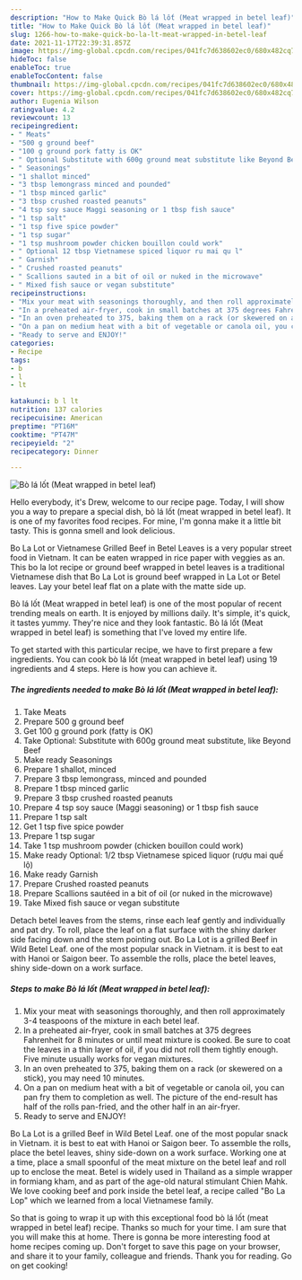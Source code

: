 ```yaml
---
description: "How to Make Quick Bò lá lốt (Meat wrapped in betel leaf)"
title: "How to Make Quick Bò lá lốt (Meat wrapped in betel leaf)"
slug: 1266-how-to-make-quick-bo-la-lt-meat-wrapped-in-betel-leaf
date: 2021-11-17T22:39:31.857Z
image: https://img-global.cpcdn.com/recipes/041fc7d638602ec0/680x482cq70/bo-la-lốt-meat-wrapped-in-betel-leaf-recipe-main-photo.jpg
hideToc: false
enableToc: true
enableTocContent: false
thumbnail: https://img-global.cpcdn.com/recipes/041fc7d638602ec0/680x482cq70/bo-la-lốt-meat-wrapped-in-betel-leaf-recipe-main-photo.jpg
cover: https://img-global.cpcdn.com/recipes/041fc7d638602ec0/680x482cq70/bo-la-lốt-meat-wrapped-in-betel-leaf-recipe-main-photo.jpg
author: Eugenia Wilson
ratingvalue: 4.2
reviewcount: 13
recipeingredient:
- " Meats"
- "500 g ground beef"
- "100 g ground pork fatty is OK"
- " Optional Substitute with 600g ground meat substitute like Beyond Beef"
- " Seasonings"
- "1 shallot minced"
- "3 tbsp lemongrass minced and pounded"
- "1 tbsp minced garlic"
- "3 tbsp crushed roasted peanuts"
- "4 tsp soy sauce Maggi seasoning or 1 tbsp fish sauce"
- "1 tsp salt"
- "1 tsp five spice powder"
- "1 tsp sugar"
- "1 tsp mushroom powder chicken bouillon could work"
- " Optional 12 tbsp Vietnamese spiced liquor ru mai qu l"
- " Garnish"
- " Crushed roasted peanuts"
- " Scallions sauted in a bit of oil or nuked in the microwave"
- " Mixed fish sauce or vegan substitute"
recipeinstructions:
- "Mix your meat with seasonings thoroughly, and then roll approximately 3-4 teaspoons of the mixture in each betel leaf."
- "In a preheated air-fryer, cook in small batches at 375 degrees Fahrenheit for 8 minutes or until meat mixture is cooked. Be sure to coat the leaves in a thin layer of oil, if you did not roll them tightly enough. Five minute usually works for vegan mixtures."
- "In an oven preheated to 375, baking them on a rack (or skewered on a stick), you may need 10 minutes."
- "On a pan on medium heat with a bit of vegetable or canola oil, you can pan fry them to completion as well. The picture of the end-result has half of the rolls pan-fried, and the other half in an air-fryer."
- "Ready to serve and ENJOY!"
categories:
- Recipe
tags:
- b
- l
- lt

katakunci: b l lt 
nutrition: 137 calories
recipecuisine: American
preptime: "PT16M"
cooktime: "PT47M"
recipeyield: "2"
recipecategory: Dinner

---
```



![Bò lá lốt (Meat wrapped in betel leaf)](https://img-global.cpcdn.com/recipes/041fc7d638602ec0/680x482cq70/bo-la-lốt-meat-wrapped-in-betel-leaf-recipe-main-photo.jpg)

Hello everybody, it's Drew, welcome to our recipe page. Today, I will show you a way to prepare a special dish, bò lá lốt (meat wrapped in betel leaf). It is one of my favorites food recipes. For mine, I'm gonna make it a little bit tasty. This is gonna smell and look delicious.

Bo La Lot or Vietnamese Grilled Beef in Betel Leaves is a very popular street food in Vietnam. It can be eaten wrapped in rice paper with veggies as an. This bo la lot recipe or ground beef wrapped in betel leaves is a traditional Vietnamese dish that Bo La Lot is ground beef wrapped in La Lot or Betel leaves. Lay your betel leaf flat on a plate with the matte side up.

Bò lá lốt (Meat wrapped in betel leaf) is one of the most popular of recent trending meals on earth. It is enjoyed by millions daily. It's simple, it's quick, it tastes yummy. They're nice and they look fantastic. Bò lá lốt (Meat wrapped in betel leaf) is something that I've loved my entire life.


To get started with this particular recipe, we have to first prepare a few ingredients. You can cook bò lá lốt (meat wrapped in betel leaf) using 19 ingredients and 4 steps. Here is how you can achieve it.

<!--inarticleads1-->

##### The ingredients needed to make Bò lá lốt (Meat wrapped in betel leaf):

1. Take  Meats
1. Prepare 500 g ground beef
1. Get 100 g ground pork (fatty is OK)
1. Take  Optional: Substitute with 600g ground meat substitute, like Beyond Beef
1. Make ready  Seasonings
1. Prepare 1 shallot, minced
1. Prepare 3 tbsp lemongrass, minced and pounded
1. Prepare 1 tbsp minced garlic
1. Prepare 3 tbsp crushed roasted peanuts
1. Prepare 4 tsp soy sauce (Maggi seasoning) or 1 tbsp fish sauce
1. Prepare 1 tsp salt
1. Get 1 tsp five spice powder
1. Prepare 1 tsp sugar
1. Take 1 tsp mushroom powder (chicken bouillon could work)
1. Make ready  Optional: 1/2 tbsp Vietnamese spiced liquor (rượu mai quế lộ)
1. Make ready  Garnish
1. Prepare  Crushed roasted peanuts
1. Prepare  Scallions sautéed in a bit of oil (or nuked in the microwave)
1. Take  Mixed fish sauce or vegan substitute


Detach betel leaves from the stems, rinse each leaf gently and individually and pat dry. To roll, place the leaf on a flat surface with the shiny darker side facing down and the stem pointing out. Bo La Lot is a grilled Beef in Wild Betel Leaf. one of the most popular snack in Vietnam. it is best to eat with Hanoi or Saigon beer. To assemble the rolls, place the betel leaves, shiny side-down on a work surface. 

<!--inarticleads2-->

##### Steps to make Bò lá lốt (Meat wrapped in betel leaf):

1. Mix your meat with seasonings thoroughly, and then roll approximately 3-4 teaspoons of the mixture in each betel leaf.
1. In a preheated air-fryer, cook in small batches at 375 degrees Fahrenheit for 8 minutes or until meat mixture is cooked. Be sure to coat the leaves in a thin layer of oil, if you did not roll them tightly enough. Five minute usually works for vegan mixtures.
1. In an oven preheated to 375, baking them on a rack (or skewered on a stick), you may need 10 minutes.
1. On a pan on medium heat with a bit of vegetable or canola oil, you can pan fry them to completion as well. The picture of the end-result has half of the rolls pan-fried, and the other half in an air-fryer.
1. Ready to serve and ENJOY!

Bo La Lot is a grilled Beef in Wild Betel Leaf. one of the most popular snack in Vietnam. it is best to eat with Hanoi or Saigon beer. To assemble the rolls, place the betel leaves, shiny side-down on a work surface. Working one at a time, place a small spoonful of the meat mixture on the betel leaf and roll up to enclose the meat. Betel is widely used in Thailand as a simple wrapper in formiang kham, and as part of the age-old natural stimulant Chien Mahk. We love cooking beef and pork inside the betel leaf, a recipe called &#34;Bo La Lop&#34; which we learned from a local Vietnamese family. 

So that is going to wrap it up with this exceptional food bò lá lốt (meat wrapped in betel leaf) recipe. Thanks so much for your time. I am sure that you will make this at home. There is gonna be more interesting food at home recipes coming up. Don't forget to save this page on your browser, and share it to your family, colleague and friends. Thank you for reading. Go on get cooking!
